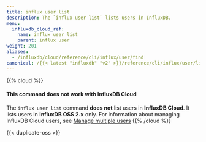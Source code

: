 ```yaml
---
title: influx user list
description: The `influx user list` lists users in InfluxDB.
menu:
  influxdb_cloud_ref:
    name: influx user list
    parent: influx user
weight: 201
aliases:
  - /influxdb/cloud/reference/cli/influx/user/find
canonical: /{{< latest "influxdb" "v2" >}}/reference/cli/influx/user/list/
---
```


{{% cloud %}}
#### This command does not work with InfluxDB Cloud
The `influx user list` command **does not** list users in **InfluxDB Cloud**.
It lists users in **InfluxDB OSS 2.x** only.
For information about managing InfluxDB Cloud users, see
[Manage multiple users](/influxdb/cloud/account-management/multi-user/.)
{{% /cloud %}}

{{< duplicate-oss >}}
